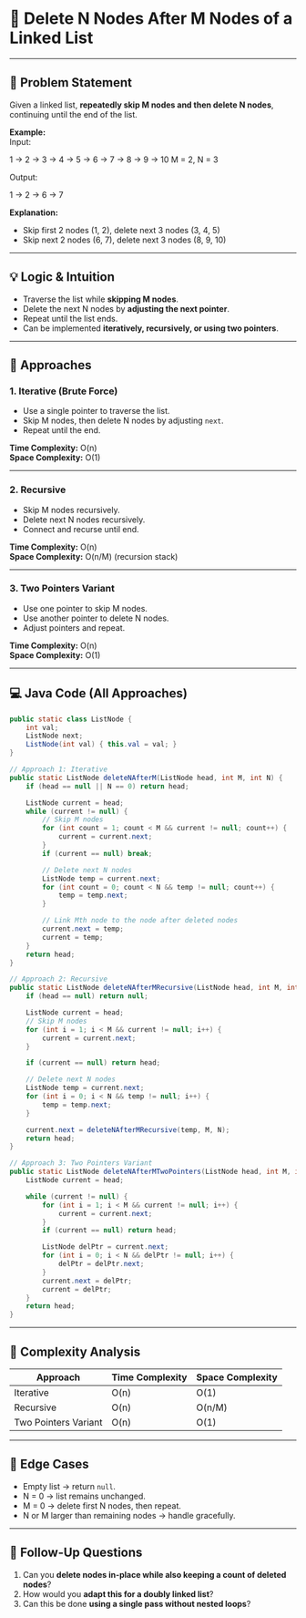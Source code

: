 # 🔹 Delete N Nodes After M Nodes of a Linked List

---

## 📌 Problem Statement
Given a linked list, **repeatedly skip M nodes and then delete N nodes**, continuing until the end of the list.

**Example:**  
Input:  

1 → 2 → 3 → 4 → 5 → 6 → 7 → 8 → 9 → 10
M = 2, N = 3

Output:  

1 → 2 → 6 → 7

**Explanation:**
- Skip first 2 nodes (1, 2), delete next 3 nodes (3, 4, 5)
- Skip next 2 nodes (6, 7), delete next 3 nodes (8, 9, 10)

---

## 💡 Logic & Intuition
- Traverse the list while **skipping M nodes**.
- Delete the next N nodes by **adjusting the next pointer**.
- Repeat until the list ends.
- Can be implemented **iteratively, recursively, or using two pointers**.

---

## 🔹 Approaches

### 1. Iterative (Brute Force)
- Use a single pointer to traverse the list.
- Skip M nodes, then delete N nodes by adjusting `next`.
- Repeat until the end.

**Time Complexity:** O(n)  
**Space Complexity:** O(1)

---

### 2. Recursive
- Skip M nodes recursively.
- Delete next N nodes recursively.
- Connect and recurse until end.

**Time Complexity:** O(n)  
**Space Complexity:** O(n/M) (recursion stack)

---

### 3. Two Pointers Variant
- Use one pointer to skip M nodes.
- Use another pointer to delete N nodes.
- Adjust pointers and repeat.

**Time Complexity:** O(n)  
**Space Complexity:** O(1)

---

## 💻 Java Code (All Approaches)

```java
public static class ListNode {
    int val;
    ListNode next;
    ListNode(int val) { this.val = val; }
}

// Approach 1: Iterative
public static ListNode deleteNAfterM(ListNode head, int M, int N) {
    if (head == null || N == 0) return head;

    ListNode current = head;
    while (current != null) {
        // Skip M nodes
        for (int count = 1; count < M && current != null; count++) {
            current = current.next;
        }
        if (current == null) break;

        // Delete next N nodes
        ListNode temp = current.next;
        for (int count = 0; count < N && temp != null; count++) {
            temp = temp.next;
        }

        // Link Mth node to the node after deleted nodes
        current.next = temp;
        current = temp;
    }
    return head;
}

// Approach 2: Recursive
public static ListNode deleteNAfterMRecursive(ListNode head, int M, int N) {
    if (head == null) return null;

    ListNode current = head;
    // Skip M nodes
    for (int i = 1; i < M && current != null; i++) {
        current = current.next;
    }

    if (current == null) return head;

    // Delete next N nodes
    ListNode temp = current.next;
    for (int i = 0; i < N && temp != null; i++) {
        temp = temp.next;
    }

    current.next = deleteNAfterMRecursive(temp, M, N);
    return head;
}

// Approach 3: Two Pointers Variant
public static ListNode deleteNAfterMTwoPointers(ListNode head, int M, int N) {
    ListNode current = head;

    while (current != null) {
        for (int i = 1; i < M && current != null; i++) {
            current = current.next;
        }
        if (current == null) return head;

        ListNode delPtr = current.next;
        for (int i = 0; i < N && delPtr != null; i++) {
            delPtr = delPtr.next;
        }
        current.next = delPtr;
        current = delPtr;
    }
    return head;
}
```

---

## 🔹 Complexity Analysis

| Approach             | Time Complexity | Space Complexity |
|----------------------|-----------------|------------------|
| Iterative            | O(n)            | O(1)             |
| Recursive            | O(n)            | O(n/M)           |
| Two Pointers Variant | O(n)            | O(1)             |

---

## 🔹 Edge Cases
- Empty list → return `null`.
- N = 0 → list remains unchanged.
- M = 0 → delete first N nodes, then repeat.
- N or M larger than remaining nodes → handle gracefully.

---

## 🔹 Follow-Up Questions
1. Can you **delete nodes in-place while also keeping a count of deleted nodes**?
2. How would you **adapt this for a doubly linked list**?
3. Can this be done **using a single pass without nested loops**?
